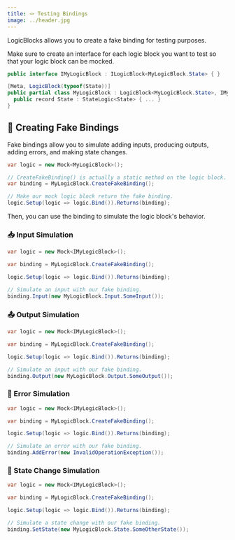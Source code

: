 ```yaml
---
title: 🪢 Testing Bindings
image: ../header.jpg
---
```


LogicBlocks allows you to create a fake binding for testing purposes.

Make sure to create an interface for each logic block you want to test so that your logic block can be mocked.

```csharp
public interface IMyLogicBlock : ILogicBlock<MyLogicBlock.State> { }

[Meta, LogicBlock(typeof(State))]
public partial class MyLogicBlock : LogicBlock<MyLogicBlock.State>, IMyLogicBlock {
  public record State : StateLogic<State> { ... }
}
```

## 🥸 Creating Fake Bindings

Fake bindings allow you to simulate adding inputs, producing outputs, adding errors, and making state changes.

```csharp
var logic = new Mock<MyLogicBlock>();

// CreateFakeBinding() is actually a static method on the logic block.
var binding = MyLogicBlock.CreateFakeBinding();

// Make our mock logic block return the fake binding.
logic.Setup(logic => logic.Bind()).Returns(binding);
```

Then, you can use the binding to simulate the logic block's behavior.

### 📥 Input Simulation

```csharp
var logic = new Mock<IMyLogicBlock>();

var binding = MyLogicBlock.CreateFakeBinding();

logic.Setup(logic => logic.Bind()).Returns(binding);

// Simulate an input with our fake binding.
binding.Input(new MyLogicBlock.Input.SomeInput());
```

### 📤 Output Simulation

```csharp
var logic = new Mock<IMyLogicBlock>();

var binding = MyLogicBlock.CreateFakeBinding();

logic.Setup(logic => logic.Bind()).Returns(binding);

// Simulate an input with our fake binding.
binding.Output(new MyLogicBlock.Output.SomeOutput());
```

### 🚨 Error Simulation

```csharp
var logic = new Mock<IMyLogicBlock>();

var binding = MyLogicBlock.CreateFakeBinding();

logic.Setup(logic => logic.Bind()).Returns(binding);

// Simulate an error with our fake binding.
binding.AddError(new InvalidOperationException());
```

### 🔄 State Change Simulation

```csharp
var logic = new Mock<IMyLogicBlock>();

var binding = MyLogicBlock.CreateFakeBinding();

logic.Setup(logic => logic.Bind()).Returns(binding);

// Simulate a state change with our fake binding.
binding.SetState(new MyLogicBlock.State.SomeOtherState());
```
